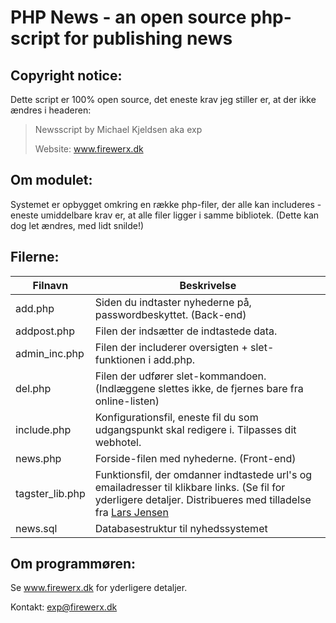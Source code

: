 # PHP News - an open source php-script for publishing news

## Copyright notice:
Dette script er 100% open source, det eneste krav jeg stiller er, at der ikke ændres i headeren:

> Newsscript by Michael Kjeldsen aka exp
> 
> Website: www.firewerx.dk

## Om modulet:
Systemet er opbygget omkring en række php-filer, der alle kan includeres - eneste umiddelbare krav er, at alle filer ligger i samme bibliotek. (Dette kan dog let ændres, med lidt snilde!)

## Filerne:
Filnavn|Beskrivelse
-------|-----------
add.php|Siden du indtaster nyhederne på, passwordbeskyttet. (Back-end)
addpost.php|Filen der indsætter de indtastede data.
admin_inc.php|Filen der includerer oversigten + slet-funktionen i add.php.
del.php|Filen der udfører slet-kommandoen. (Indlæggene slettes ikke, de fjernes bare fra online-listen)
include.php|Konfigurationsfil, eneste fil du som udgangspunkt skal redigere i. Tilpasses dit webhotel.
news.php|Forside-filen med nyhederne. (Front-end)
tagster_lib.php|Funktionsfil, der omdanner indtastede url's og emailadresser til klikbare links. (Se fil for yderligere detaljer. Distribueres med tilladelse fra [Lars Jensen]([www.ljweb.biz)
news.sql|Databasestruktur til nyhedssystemet

## Om programmøren:
Se www.firewerx.dk for yderligere detaljer.

Kontakt: exp@firewerx.dk
